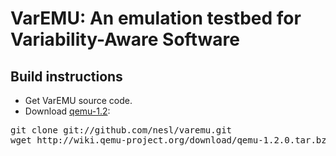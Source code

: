 # VarEMU: An emulation testbed for Variability-Aware Software

## Build instructions

* Get VarEMU source code.
* Download [qemu-1.2](http://wiki.qemu-project.org/download/qemu-1.2.0.tar.bz2):

<pre>
git clone git://github.com/nesl/varemu.git
wget http://wiki.qemu-project.org/download/qemu-1.2.0.tar.bz2
</pre>

